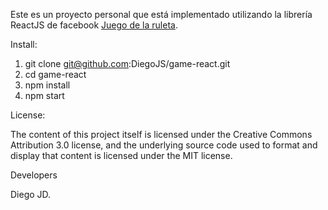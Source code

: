 Este es un proyecto personal que está implementado utilizando la librería ReactJS de facebook [Juego de la ruleta](https://diegojs.github.io/game-react/).

Install:

1. git clone git@github.com:DiegoJS/game-react.git
2. cd game-react
3. npm install
4. npm start

License:

The content of this project itself is licensed under the Creative Commons Attribution 3.0 license, and the underlying source code used to format and display that content is licensed under the MIT license.

Developers

Diego JD.